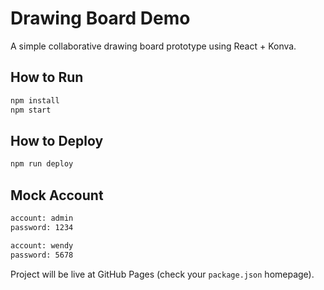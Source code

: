 # Drawing Board Demo

A simple collaborative drawing board prototype using React + Konva.

## How to Run

```bash
npm install
npm start
```

## How to Deploy

```bash
npm run deploy
```

## Mock Account
```bash
account: admin
password: 1234

account: wendy
password: 5678
```

Project will be live at GitHub Pages (check your `package.json` homepage).
